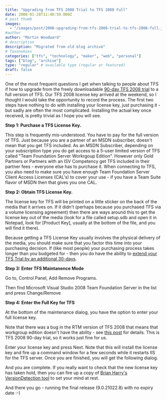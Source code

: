 ```yaml
---
title: "Upgrading from TFS 2008 Trial to TFS 2008 Full"
date: 2008-01-28T11:40:59.000Z
# post thumb
images:
  - "/images/post/2008-upgrading-from-tfs-2008-trial-to-tfs-2008-full.jpg"
#author
author: "Martin Woodward"
# description
description: "Migrated from old blog archive"
# Taxonomies
categories: ["tfs", "technology", "maker", "web", "personal"]
tags: ["blog", "archive"]
type: "regular" # available type (regular or featured)
draft: false
---
```


One of the most frequent questions I get when talking to people about TFS if how to upgrade from the freely downloadable [90-day TFS 2008 trial](http://www.microsoft.com/downloads/details.aspx?FamilyID=B0155166-B0A3-436E-AC95-37D7E39A440C&displaylang=en) to a full version of TFS. Our TFS 2008 license key arrived at the weekend, so I thought I would take the opportunity to record the process. The first two steps have nothing to do with installing your license key, just purchasing it - but sadly are often the most complicated. Installing the actual key once received, is pretty trivial as I hope you will see.

**Step 1: Purchase a TFS License Key.**

This step is frequently mis-understood. You have to pay for the full version of TFS. Just because you are a partner of an MSDN subscriber, doesn't mean that you get TFS included. As an MSDN Subscriber, depending on your subscription type you do get access to a 5-user limited version of TFS called "Team Foundation Server Workrgoup Edition". However only Gold Partners or Partners with an ISV Competency get TFS included in their partner fees - everyone else has to purchase it. When connecting to TFS, you also need to make sure you have enough Team Foundation Server Client Access Licenses (CAL's) to cover your use - if you have a Team Suite flavor of MSDN then that gives you one CAL.

**Step 2: Obtain TFS License Key.**

The license key for TFS will be printed on a little sticker on the back of the media that it arrives on. If it didn't (perhaps because you purchased TFS via a volume licensing agreement) then there are ways around this to get the license key out of the media (look for a file called setup.sdb and open it in Notepad, look for [Product Key], usually at the bottom of the file, and you will find it there).

Because getting a TFS License Key usually involves the physical delivery of the media, you should make sure that you factor this time into your purchasing decision. If (like most people) your purchasing process takes longer than you budgeted for - then you do have the ability to [extend your TFS Trial by an additional 30-days](http://blogs.msdn.com/bharry/archive/2008/01/15/checking-your-tfs-version-and-extending-trials.aspx).

**Step 3: Enter TFS Maintanence Mode**

Go to, Control Panel, Add Remove Programs.

[](http://www.woodwardweb.com/WindowsLiveWriter/UpgradingfromTFS2008TrialtoTFS2008Full_A42E/sshot-1_3.png)

Then find Microsoft Visual Studio 2008 Team Foundation Server in the list and press Change/Remove

[](http://www.woodwardweb.com/WindowsLiveWriter/UpgradingfromTFS2008TrialtoTFS2008Full_A42E/sshot-2_2.png)

**Step 4: Enter the Full Key for TFS**

At the bottom of the maintenance dialog, you have the option to enter your full license key.

[](http://www.woodwardweb.com/WindowsLiveWriter/UpgradingfromTFS2008TrialtoTFS2008Full_A42E/sshot-3_2.png)

Note that there was a bug in the RTM version of TFS 2008 that means that workgroup edition doesn't have the ability - see [this post](http://blogs.msdn.com/bharry/archive/2008/01/15/how-to-i-upgrade-to-a-proper-version-of-tfs-2008.aspx) for details. This is TFS 2008 90-day trial, so it works just fine for us.

Enter your license key and press Next. Note that this will install the license key and fire up a command window for a few seconds while it restarts IIS for the TFS server. Once you are finished, you will get the following dialog.

[](http://www.woodwardweb.com/WindowsLiveWriter/UpgradingfromTFS2008TrialtoTFS2008Full_A42E/sshot-4_2.png)

And you are complete. If you really want to check that the new license key has taken hold, then you can fire up a copy of [Brian Harry's VersionDetection tool](http://blogs.msdn.com/bharry/archive/2008/01/15/checking-your-tfs-version-and-extending-trials.aspx) to set your mind at rest.

[](http://www.woodwardweb.com/WindowsLiveWriter/UpgradingfromTFS2008TrialtoTFS2008Full_A42E/sshot-5_2.png)

And there you go - running the final release (9.0.21022.8) with no expiry date :-)
